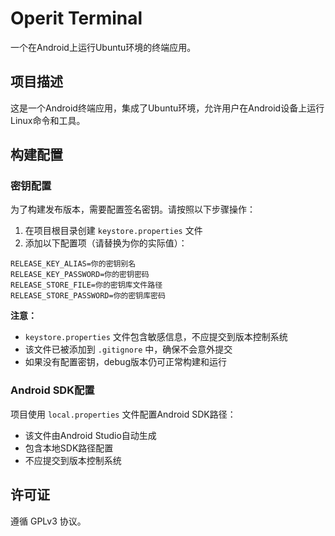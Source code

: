 ﻿# Operit Terminal

一个在Android上运行Ubuntu环境的终端应用。

## 项目描述

这是一个Android终端应用，集成了Ubuntu环境，允许用户在Android设备上运行Linux命令和工具。

## 构建配置

### 密钥配置

为了构建发布版本，需要配置签名密钥。请按照以下步骤操作：

1. 在项目根目录创建 `keystore.properties` 文件
2. 添加以下配置项（请替换为你的实际值）：

```properties
RELEASE_KEY_ALIAS=你的密钥别名
RELEASE_KEY_PASSWORD=你的密钥密码
RELEASE_STORE_FILE=你的密钥库文件路径
RELEASE_STORE_PASSWORD=你的密钥库密码
```

**注意：**
- `keystore.properties` 文件包含敏感信息，不应提交到版本控制系统
- 该文件已被添加到 `.gitignore` 中，确保不会意外提交
- 如果没有配置密钥，debug版本仍可正常构建和运行

### Android SDK配置

项目使用 `local.properties` 文件配置Android SDK路径：
- 该文件由Android Studio自动生成
- 包含本地SDK路径配置
- 不应提交到版本控制系统

## 许可证

遵循 GPLv3 协议。
